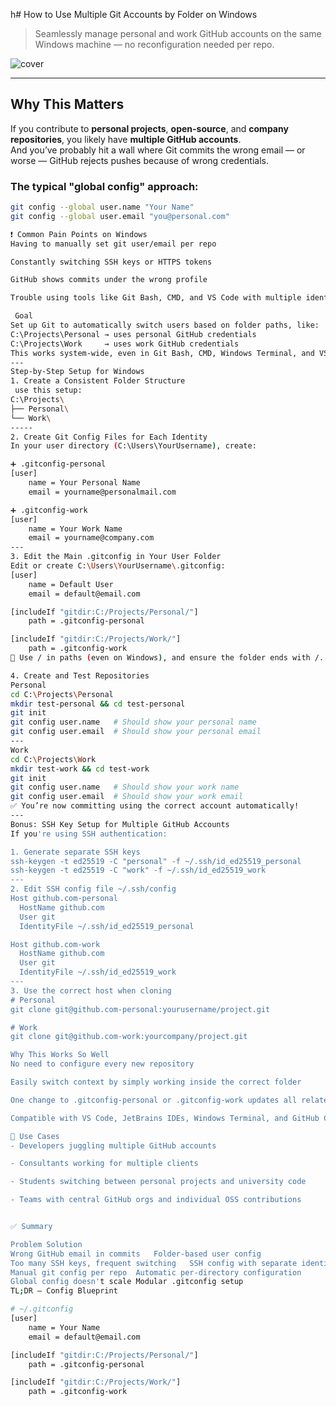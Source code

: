 h# How to Use Multiple Git Accounts by Folder on Windows

> Seamlessly manage personal and work GitHub accounts on the same Windows machine — no reconfiguration needed per repo.

![cover](https://images.unsplash.com/photo-1515879218367-8466d910aaa4?ixlib=rb-4.0.3&auto=format&fit=crop&w=1470&q=80)

---

## Why This Matters

If you contribute to **personal projects**, **open-source**, and **company repositories**, you likely have **multiple GitHub accounts**.  
And you’ve probably hit a wall where Git commits the wrong email — or worse — GitHub rejects pushes because of wrong credentials.

### The typical "global config" approach:
```bash
git config --global user.name "Your Name"
git config --global user.email "you@personal.com"

❗ Common Pain Points on Windows
Having to manually set git user/email per repo

Constantly switching SSH keys or HTTPS tokens

GitHub shows commits under the wrong profile

Trouble using tools like Git Bash, CMD, and VS Code with multiple identities

 Goal
Set up Git to automatically switch users based on folder paths, like:
C:\Projects\Personal → uses personal GitHub credentials  
C:\Projects\Work     → uses work GitHub credentials
This works system-wide, even in Git Bash, CMD, Windows Terminal, and VS Code.
---
Step-by-Step Setup for Windows
1. Create a Consistent Folder Structure
 use this setup:
C:\Projects\
├── Personal\
└── Work\
-----
2. Create Git Config Files for Each Identity
In your user directory (C:\Users\YourUsername), create:

➕ .gitconfig-personal
[user]
    name = Your Personal Name
    email = yourname@personalmail.com

➕ .gitconfig-work
[user]
    name = Your Work Name
    email = yourname@company.com
---
3. Edit the Main .gitconfig in Your User Folder
Edit or create C:\Users\YourUsername\.gitconfig:
[user]
    name = Default User
    email = default@email.com

[includeIf "gitdir:C:/Projects/Personal/"]
    path = .gitconfig-personal

[includeIf "gitdir:C:/Projects/Work/"]
    path = .gitconfig-work
📌 Use / in paths (even on Windows), and ensure the folder ends with /.

4. Create and Test Repositories
Personal
cd C:\Projects\Personal
mkdir test-personal && cd test-personal
git init
git config user.name   # Should show your personal name
git config user.email  # Should show your personal email
---
Work
cd C:\Projects\Work
mkdir test-work && cd test-work
git init
git config user.name   # Should show your work name
git config user.email  # Should show your work email
✅ You’re now committing using the correct account automatically!
---
Bonus: SSH Key Setup for Multiple GitHub Accounts
If you're using SSH authentication:

1. Generate separate SSH keys
ssh-keygen -t ed25519 -C "personal" -f ~/.ssh/id_ed25519_personal
ssh-keygen -t ed25519 -C "work" -f ~/.ssh/id_ed25519_work
---
2. Edit SSH config file ~/.ssh/config
Host github.com-personal
  HostName github.com
  User git
  IdentityFile ~/.ssh/id_ed25519_personal

Host github.com-work
  HostName github.com
  User git
  IdentityFile ~/.ssh/id_ed25519_work
---
3. Use the correct host when cloning
# Personal
git clone git@github.com-personal:yourusername/project.git

# Work
git clone git@github.com-work:yourcompany/project.git

Why This Works So Well
No need to configure every new repository

Easily switch context by simply working inside the correct folder

One change to .gitconfig-personal or .gitconfig-work updates all related repos

Compatible with VS Code, JetBrains IDEs, Windows Terminal, and GitHub CLI

📌 Use Cases
- Developers juggling multiple GitHub accounts

- Consultants working for multiple clients

- Students switching between personal projects and university code

- Teams with central GitHub orgs and individual OSS contributions


✅ Summary

Problem	Solution
Wrong GitHub email in commits	Folder-based user config
Too many SSH keys, frequent switching	SSH config with separate identities
Manual git config per repo	Automatic per-directory configuration
Global config doesn't scale	Modular .gitconfig setup
TL;DR – Config Blueprint

# ~/.gitconfig
[user]
    name = Your Name
    email = default@email.com

[includeIf "gitdir:C:/Projects/Personal/"]
    path = .gitconfig-personal

[includeIf "gitdir:C:/Projects/Work/"]
    path = .gitconfig-work







